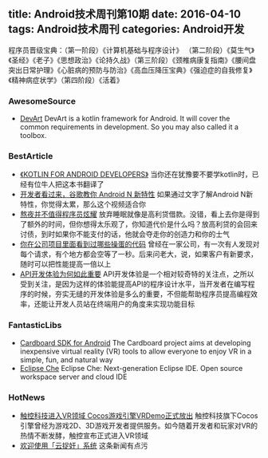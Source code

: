 title: Android技术周刊第10期
date: 2016-04-10
tags: Android技术周刊
categories: Android开发
---
程序员晋级宝典：（第一阶段）《计算机基础与程序设计》 （第二阶段）《莫生气》《圣经》《老子》《思想政治》《论持久战》（第三阶段）《颈椎病康复指南》《腰间盘突出日常护理》《心脏病的预防与防治》《高血压降压宝典》《强迫症的自我修复》《精神病症状学》（第四阶段）《活着》

<!--more-->

### AwesomeSource
* [DevArt](https://github.com/HujiangTechnology/DevArt/) DevArt is a kotlin framework for Android.
It will cover the common requirements in development.
So you may also called it a toolbox.


### BestArticle
* [《KOTLIN FOR ANDROID DEVELOPERS》](https://www.gitbook.com/book/wangjiegulu/kotlin-for-android-developers-zh/details) 当你还在犹豫要不要学kotlin时，已经有位牛人把这本书翻译了
* [开发者看过来，谷歌教你 Android N 新特性](http://www.leiphone.com/news/201603/govJ8j4cjqWUa1bl.html)
如果通过文字了解Android N新特性，你觉得太累，那么这个视频适合你
* [熬夜并不值得程序员炫耀](http://www.codeceo.com/article/sleep-deprivation-not-honor.html) 放弃睡眠就像是高利贷借款。没错，看上去你是得到了额外的时间，但你想得太乐观了，你知道代价是什么吗？放高利贷的会回来讨债，到时如果你不能支付的话，他就会夺走你的创造力和你的士气
* [你在公司项目里面看到过哪些操蛋的代码](http://www.techug.com/company-project) 曾经在一家公司，有一次有人发现对每个请求，有个地方都会空等了一秒。后来问老大，说，如果客户有新要求，随时可以把性能提高一倍以上
* [API开发体验为何如此重要](http://www.techug.com/api-developer-experience) API开发体验是一个相对较奇特的关注点，之所以受到关注，是因为这样的体验能提高API的程序设计水平，当开发者在编写程序的时候，夯实无缝的开发体验是多么的重要，不但能帮助程序员提高编程效率，还能让开发人员站在终端用户的角度来实现功能目标

### FantasticLibs
* [Cardboard SDK for Android](https://developers.google.com/cardboard/android/) The Cardboard project aims at developing inexpensive virtual reality (VR) tools to allow everyone to enjoy VR in a simple, fun, and natural way
* [Eclipse Che](https://github.com/eclipse/che) Eclipse Che: Next-generation Eclipse IDE. Open source workspace server and cloud IDE

### HotNews
* [触控科技进入VR领域 Cocos游戏引擎VRDemo正式放出](http://game.donews.com/201603/2922337.shtm) 触控科技旗下Cocos引擎曾经为游戏2D、3D游戏开发者提供服务。如今随着开发者和玩家对VR的热情不断发酵，触控宣布正式进入VR领域
* [欢迎使用「云捉奸」系统](http://36kr.com/p/5045396.html) 这条新闻有点污